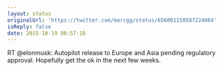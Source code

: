 ```yaml
---
layout: status
originalUrl: 'https://twitter.com/marcgg/status/656001158587224064'
isReply: false
date: 2015-10-19 06:57:18
---
```


RT @elonmusk: Autopilot release to Europe and Asia pending regulatory approval. Hopefully get the ok in the next few weeks.
